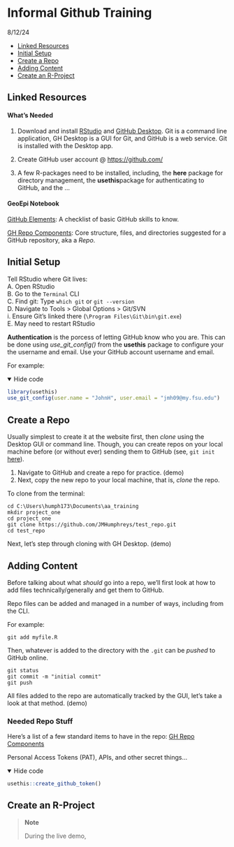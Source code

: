 Informal Github Training
================
8/12/24

- <a href="#linked-resources" id="toc-linked-resources">Linked
  Resources</a>
- <a href="#initial-setup" id="toc-initial-setup">Initial Setup</a>
- <a href="#create-a-repo" id="toc-create-a-repo">Create a Repo</a>
- <a href="#adding-content" id="toc-adding-content">Adding Content</a>
- <a href="#create-an-r-project" id="toc-create-an-r-project">Create an
  R-Project</a>

## Linked Resources

#### What’s Needed

1.  Download and install [RStudio](https://www.r-project.org/) and
    [GitHub Desktop](https://desktop.github.com/download/). Git is a
    command line application, GH Desktop is a GUI for Git, and GitHub is
    a web service. Git is installed with the Desktop app.

2.  Create GitHub user account @ https://github.com/

3.  A few R-packages need to be installed, including, the **here**
    package for directory management, the **usethis**package for
    authenticating to GitHub, and the …

#### GeoEpi Notebook

[GitHub
Elements](https://geoepi.github.io/Notebook/github_elements.html): A
checklist of basic GitHub skills to know.

[GH Repo
Components](https://geoepi.github.io/Notebook/repo_components.html):
Core structure, files, and directories suggested for a GitHub
repository, aka a *Repo*.

## Initial Setup

Tell RStudio where Git lives:  
A. Open RStudio  
B. Go to the `Terminal` CLI  
C. Find git: Type `which git` or `git --version`  
D. Navigate to Tools \> Global Options \> Git/SVN  
i. Ensure Git’s linked there (`\Program Files\Git\bin\git.exe`)  
E. May need to restart RStudio

**Authentication** is the porcess of letting GitHub know who you are.
This can be done using *use_git_config()* from the **usethis** package
to configure your the username and email. Use your GitHub account
username and email.

For example:

<details open>
<summary>Hide code</summary>

``` r
library(usethis)
use_git_config(user.name = "JohnH", user.email = "jmh09@my.fsu.edu")
```

</details>

## Create a Repo

Usually simplest to create it at the website first, then *clone* using
the Desktop GUI or command line. Though, you can create repos on your
local machine before (or without ever) sending them to GitHub (see,
`git init` [here](https://git-scm.com/docs/git-init)).

1.  Navigate to GitHub and create a repo for practice. (demo)  
2.  Next, copy the new repo to your local machine, that is, *clone* the
    repo.

To clone from the terminal:

    cd C:\Users\humph173\Documents\aa_training
    mkdir project_one
    cd project_one
    git clone https://github.com/JMHumphreys/test_repo.git
    cd test_repo

Next, let’s step through cloning with GH Desktop. (demo)

## Adding Content

Before talking about what *should* go into a repo, we’ll first look at
how to add files technically/generally and get them to GitHub.

Repo files can be added and managed in a number of ways, including from
the CLI.

For example:

    git add myfile.R

Then, whatever is added to the directory with the `.git` can be *pushed*
to GitHub online.

    git status
    git commit -m "initial commit"
    git push

All files added to the repo are automatically tracked by the GUI, let’s
take a look at that method. (demo)

### Needed Repo Stuff

Here’s a list of a few standard items to have in the repo: [GH Repo
Components](https://geoepi.github.io/Notebook/repo_components.html)

Personal Access Tokens (PAT), APIs, and other secret things…

<details open>
<summary>Hide code</summary>

``` r
usethis::create_github_token()
```

</details>

## Create an R-Project

<div>

> **Note**
>
> During the live demo,

</div>
